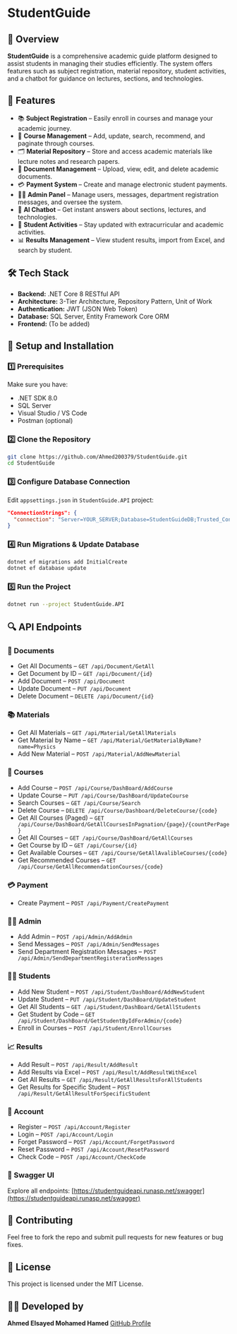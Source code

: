 # StudentGuide

## 📌 Overview

**StudentGuide** is a comprehensive academic guide platform designed to assist students in managing their studies efficiently. The system offers features such as subject registration, material repository, student activities, and a chatbot for guidance on lectures, sections, and technologies.

## 🚀 Features

* 📚 **Subject Registration** – Easily enroll in courses and manage your academic journey.
* 📗 **Course Management** – Add, update, search, recommend, and paginate through courses.
* 🗂 **Material Repository** – Store and access academic materials like lecture notes and research papers.
* 📄 **Document Management** – Upload, view, edit, and delete academic documents.
* 💳 **Payment System** – Create and manage electronic student payments.
* 👨‍💼 **Admin Panel** – Manage users, messages, department registration messages, and oversee the system.
* 🤖 **AI Chatbot** – Get instant answers about sections, lectures, and technologies.
* 🎯 **Student Activities** – Stay updated with extracurricular and academic activities.
* 📊 **Results Management** – View student results, import from Excel, and search by student.

## 🛠 Tech Stack

* **Backend:** .NET Core 8 RESTful API
* **Architecture:** 3-Tier Architecture, Repository Pattern, Unit of Work
* **Authentication:** JWT (JSON Web Token)
* **Database:** SQL Server, Entity Framework Core ORM
* **Frontend:** (To be added)

## 🔧 Setup and Installation

### 1️⃣ Prerequisites

Make sure you have:

* .NET SDK 8.0
* SQL Server
* Visual Studio / VS Code
* Postman (optional)

### 2️⃣ Clone the Repository

```bash
git clone https://github.com/Ahmed200379/StudentGuide.git
cd StudentGuide
```

### 3️⃣ Configure Database Connection

Edit `appsettings.json` in `StudentGuide.API` project:

```json
"ConnectionStrings": {
  "connection": "Server=YOUR_SERVER;Database=StudentGuideDB;Trusted_Connection=True;"
}
```

### 4️⃣ Run Migrations & Update Database

```bash
dotnet ef migrations add InitialCreate
dotnet ef database update
```

### 5️⃣ Run the Project

```bash
dotnet run --project StudentGuide.API
```

## 🔍 API Endpoints

### 📄 Documents

* Get All Documents – `GET /api/Document/GetAll`
* Get Document by ID – `GET /api/Document/{id}`
* Add Document – `POST /api/Document`
* Update Document – `PUT /api/Document`
* Delete Document – `DELETE /api/Document/{id}`

### 📚 Materials

* Get All Materials – `GET /api/Material/GetAllMaterials`
* Get Material by Name – `GET /api/Material/GetMaterialByName?name=Physics`
* Add New Material – `POST /api/Material/AddNewMaterial`

### 📗 Courses

* Add Course – `POST /api/Course/DashBoard/AddCourse`
* Update Course – `PUT /api/Course/DashBoard/UpdateCourse`
* Search Courses – `GET /api/Course/Search`
* Delete Course – `DELETE /api/Course/Dashboard/DeleteCourse/{code}`
* Get All Courses (Paged) – `GET /api/Course/DashBoard/GetAllCoursesInPagnation/{page}/{countPerPage}`
* Get All Courses – `GET /api/Course/DashBoard/GetAllCourses`
* Get Course by ID – `GET /api/Course/{id}`
* Get Available Courses – `GET /api/Course/GetAllAvalibleCourses/{code}`
* Get Recommended Courses – `GET /api/Course/GetAllRecommendationCourses/{code}`

### 💳 Payment

* Create Payment – `POST /api/Payment/CreatePayment`

### 👨‍💼 Admin

* Add Admin – `POST /api/Admin/AddAdmin`
* Send Messages – `POST /api/Admin/SendMessages`
* Send Department Registration Messages – `POST /api/Admin/SendDepartmentRegisterationMessages`

### 🧑‍🎓 Students

* Add New Student – `POST /api/Student/DashBoard/AddNewStudent`
* Update Student – `PUT /api/Student/DashBoard/UpdateStudent`
* Get All Students – `GET /api/Student/DashBoard/GetAllStudents`
* Get Student by Code – `GET /api/Student/DashBoard/GetStudentByIdForAdmin/{code}`
* Enroll in Courses – `POST /api/Student/EnrollCourses`

### 📈 Results

* Add Result – `POST /api/Result/AddResult`
* Add Results via Excel – `POST /api/Result/AddResultWithExcel`
* Get All Results – `GET /api/Result/GetAllResultsForAllStudents`
* Get Results for Specific Student – `POST /api/Result/GetAllResultForSpecificStudent`

### 👤 Account

* Register – `POST /api/Account/Register`
* Login – `POST /api/Account/Login`
* Forget Password – `POST /api/Account/ForgetPassword`
* Reset Password – `POST /api/Account/ResetPassword`
* Check Code – `POST /api/Account/CheckCode`

### 📘 Swagger UI

Explore all endpoints: [https://studentguideapi.runasp.net/swagger](https://studentguideapi.runasp.net/swagger)

## 🤝 Contributing

Feel free to fork the repo and submit pull requests for new features or bug fixes.

## 📜 License

This project is licensed under the MIT License.

## 👨‍💻 Developed by

**Ahmed Elsayed Mohamed Hamed**
[GitHub Profile](https://github.com/Ahmed200379)
